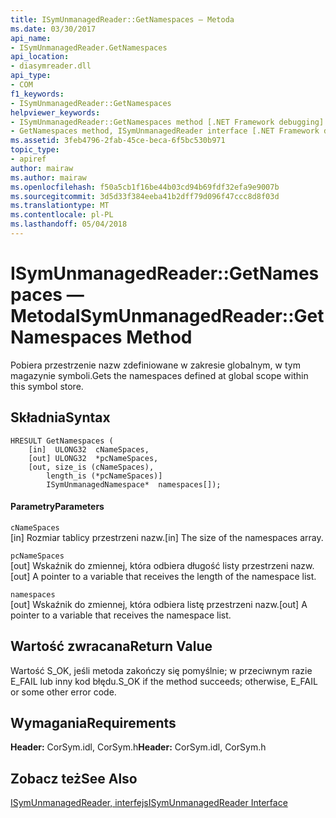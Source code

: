 ```yaml
---
title: ISymUnmanagedReader::GetNamespaces — Metoda
ms.date: 03/30/2017
api_name:
- ISymUnmanagedReader.GetNamespaces
api_location:
- diasymreader.dll
api_type:
- COM
f1_keywords:
- ISymUnmanagedReader::GetNamespaces
helpviewer_keywords:
- ISymUnmanagedReader::GetNamespaces method [.NET Framework debugging]
- GetNamespaces method, ISymUnmanagedReader interface [.NET Framework debugging]
ms.assetid: 3feb4796-2fab-45ce-beca-6f5bc530b971
topic_type:
- apiref
author: mairaw
ms.author: mairaw
ms.openlocfilehash: f50a5cb1f16be44b03cd94b69fdf32efa9e9007b
ms.sourcegitcommit: 3d5d33f384eeba41b2dff79d096f47ccc8d8f03d
ms.translationtype: MT
ms.contentlocale: pl-PL
ms.lasthandoff: 05/04/2018
---
```

# <a name="isymunmanagedreadergetnamespaces-method"></a><span data-ttu-id="e30db-102">ISymUnmanagedReader::GetNamespaces — Metoda</span><span class="sxs-lookup"><span data-stu-id="e30db-102">ISymUnmanagedReader::GetNamespaces Method</span></span>
<span data-ttu-id="e30db-103">Pobiera przestrzenie nazw zdefiniowane w zakresie globalnym, w tym magazynie symboli.</span><span class="sxs-lookup"><span data-stu-id="e30db-103">Gets the namespaces defined at global scope within this symbol store.</span></span>  
  
## <a name="syntax"></a><span data-ttu-id="e30db-104">Składnia</span><span class="sxs-lookup"><span data-stu-id="e30db-104">Syntax</span></span>  
  
```  
HRESULT GetNamespaces (  
    [in]  ULONG32  cNameSpaces,  
    [out] ULONG32  *pcNameSpaces,  
    [out, size_is (cNameSpaces),  
        length_is (*pcNameSpaces)]  
        ISymUnmanagedNamespace*  namespaces[]);  
```  
  
#### <a name="parameters"></a><span data-ttu-id="e30db-105">Parametry</span><span class="sxs-lookup"><span data-stu-id="e30db-105">Parameters</span></span>  
 `cNameSpaces`  
 <span data-ttu-id="e30db-106">[in] Rozmiar tablicy przestrzeni nazw.</span><span class="sxs-lookup"><span data-stu-id="e30db-106">[in] The size of the namespaces array.</span></span>  
  
 `pcNameSpaces`  
 <span data-ttu-id="e30db-107">[out] Wskaźnik do zmiennej, która odbiera długość listy przestrzeni nazw.</span><span class="sxs-lookup"><span data-stu-id="e30db-107">[out] A pointer to a variable that receives the length of the namespace list.</span></span>  
  
 `namespaces`  
 <span data-ttu-id="e30db-108">[out] Wskaźnik do zmiennej, która odbiera listę przestrzeni nazw.</span><span class="sxs-lookup"><span data-stu-id="e30db-108">[out] A pointer to a variable that receives the namespace list.</span></span>  
  
## <a name="return-value"></a><span data-ttu-id="e30db-109">Wartość zwracana</span><span class="sxs-lookup"><span data-stu-id="e30db-109">Return Value</span></span>  
 <span data-ttu-id="e30db-110">Wartość S_OK, jeśli metoda zakończy się pomyślnie; w przeciwnym razie E_FAIL lub inny kod błędu.</span><span class="sxs-lookup"><span data-stu-id="e30db-110">S_OK if the method succeeds; otherwise, E_FAIL or some other error code.</span></span>  
  
## <a name="requirements"></a><span data-ttu-id="e30db-111">Wymagania</span><span class="sxs-lookup"><span data-stu-id="e30db-111">Requirements</span></span>  
 <span data-ttu-id="e30db-112">**Header:** CorSym.idl, CorSym.h</span><span class="sxs-lookup"><span data-stu-id="e30db-112">**Header:** CorSym.idl, CorSym.h</span></span>  
  
## <a name="see-also"></a><span data-ttu-id="e30db-113">Zobacz też</span><span class="sxs-lookup"><span data-stu-id="e30db-113">See Also</span></span>  
 [<span data-ttu-id="e30db-114">ISymUnmanagedReader, interfejs</span><span class="sxs-lookup"><span data-stu-id="e30db-114">ISymUnmanagedReader Interface</span></span>](../../../../docs/framework/unmanaged-api/diagnostics/isymunmanagedreader-interface.md)
